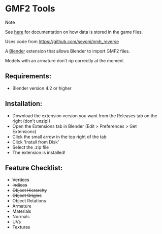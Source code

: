 # GMF2 Tools

> [!NOTE]  
> See [here](https://sevonj.github.io/nmh_reverse/formats/) for documentation on how data is stored in the game files.

Uses code from https://github.com/sevonj/nmh_reverse

A [Blender](https://www.blender.org) extension that allows Blender to import GMF2 files.

Models with an armature don't rip correctly at the moment

## Requirements:
- Blender version 4.2 or higher

## Installation:
- Download the extension version you want from the Releases tab on the right (don't unzip!)
- Open the Extensions tab in Blender (Edit > Preferences > Get Extensions)
- Click the small arrow in the top right of the tab
- Click 'Install from Disk'
- Select the .zip file
- The extension is installed!

## Feature Checklist:
- ~~Vertices~~
- ~~Indices~~
- ~~Object Hierarchy~~
- ~~Object Origins~~
- Object Rotations
- Armature
- Materials
- Normals
- UVs
- Textures
